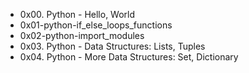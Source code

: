 * 0x00. Python - Hello, World
* 0x01-python-if_else_loops_functions
* 0x02-python-import_modules
* 0x03. Python - Data Structures: Lists, Tuples
* 0x04. Python - More Data Structures: Set, Dictionary
